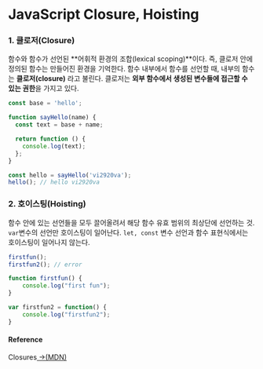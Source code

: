 # JavaScript  Closure, Hoisting

### 1. 클로저\(Closure\) 

함수와 함수가 선언된 **어휘적 환경의 조합\(lexical scoping\)**이다. 즉, 클로저 안에 정의된 함수는 만들어진 환경을 기억한다. 함수 내부에서 함수를 선언할 때, 내부의 함수는 **클로저\(closure\)** 라고 불린다. 클로저는 **외부 함수에서 생성된 변수들에 접근할 수 있는 권한**을 가지고 있다.

```javascript
const base = 'hello';

function sayHello(name) {
  const text = base + name;

  return function () {
    console.log(text);
  };
}

const hello = sayHello('vi2920va');
hello(); // hello vi2920va
```

### 2. 호이스팅\(Hoisting\) 

함수 안에 있는 선언들을 모두 끌어올려서 해당 함수 유효 범위의 최상단에 선언하는 것. `var`변수의 선언만 호이스팅이 일어난다. `let, const` 변수 선언과 함수 표현식에서는 호이스팅이 일어나지 않는다.

```javascript
firstfun();
firstfun2(); // error

function firstfun() {
    console.log("first fun");
}

var firstfun2 = function() {
    console.log("firstfun2");
}
```

#### Reference

Closures[ →\(MDN\)](https://developer.mozilla.org/ko/docs/Web/JavaScript/Guide/Closures)

